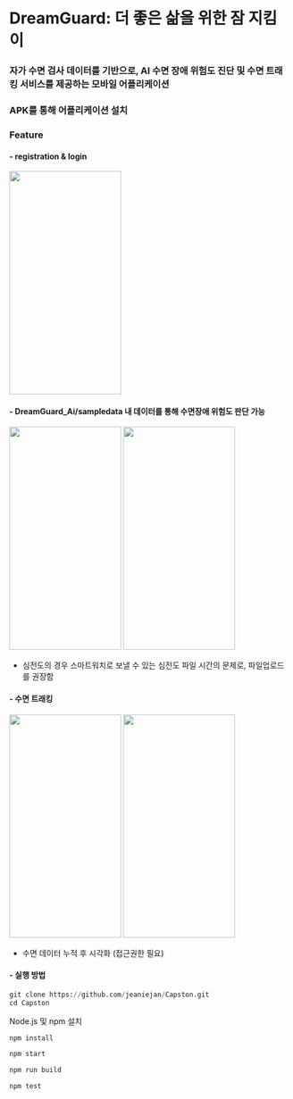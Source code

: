 # DreamGuard: 더 좋은 삶을 위한 잠 지킴이
### 자가 수면 검사 데이터를 기반으로, AI 수면 장애 위험도 진단 및 수면 트래킹 서비스를 제공하는 모바일 어플리케이션
### APK를 통해 어플리케이션 설치

### Feature
#### - registration & login
<img src="https://github.com/jeaniejan/Capston/assets/121528605/d46403e3-0e4b-4570-82e1-24db8d6fad0f.png" width="200" height="400"/>

#### - DreamGuard_Ai/sampledata 내 데이터를 통해 수면장애 위험도 판단 가능
<img src="https://github.com/jeaniejan/Capston/assets/121528605/bd949584-6bfb-464d-b1f3-11e295b7ebe4.png" width="200" height="400"/>
<img src="https://github.com/jeaniejan/Capston/assets/121528605/c7db719c-2606-48a5-a4e4-c62039a02012.png" width="200" height="400"/>

- 심전도의 경우 스마트워치로 보낼 수 있는 심전도 파일 시간의 문제로, 파일업로드를 권장함
  
#### - 수면 트래킹
<img src="https://github.com/jeaniejan/Capston/assets/121528605/630d1774-960d-4a99-a8bf-7943124c139f.png" width="200" height="400"/>
<img src="https://github.com/jeaniejan/Capston/assets/121528605/143f4dfd-9e6d-4d2c-b6ec-db982b273a8b.png" width="200" height="400"/>

- 수면 데이터 누적 후 시각화 (접근권한 필요)

#### - 실행 방법
```python
git clone https://github.com/jeaniejan/Capston.git
cd Capston
```
Node.js 및 npm 설치
```python
npm install
```
```python
npm start
```
```python
npm run build
```

```python
npm test
```
